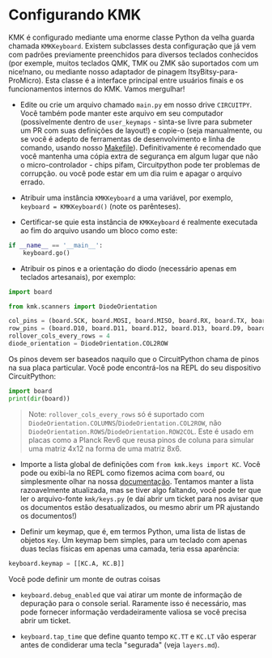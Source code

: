 # Configurando KMK

KMK é configurado mediante uma enorme classe Python da velha guarda chamada
`KMKKeyboard`. Existem subclasses desta configuração que já vem com padrões
previamente preenchidos para diversos teclados conhecidos (por exemple, muitos
teclados QMK, TMK ou ZMK são suportados com um nice!nano, ou mediante nosso
adaptador de pinagem ItsyBitsy-para-ProMicro). Esta classe é a interface
principal entre usuários finais e os funcionamentos internos do KMK. Vamos
mergulhar!

- Edite ou crie um arquivo chamado `main.py` em nosso drive `CIRCUITPY`. Você
  também pode manter este arquivo em seu computador (possivelmente dentro de
  `user_keymaps` - sinta-se livre para submeter um PR com suas definições de
  layout!) e copie-o (seja manualmente, ou se você é adepto de ferramentas de
  desenvolvimento e linha de comando, usando nosso
  [Makefile](https://github.com/KMKfw/kmk_firmware/blob/master/docs/flashing.md)).
  Definitivamente é recomendado que você mantenha uma cópia extra de segurança
  em algum lugar que não o micro-controlador - chips pifam, Circuitpython pode
  ter problemas de corrupção. ou você pode estar em um dia ruim e apagar o
  arquivo errado.

- Atribuir uma instância `KMKKeyboard` a uma variável, por exemplo, `keyboard =
  KMKKeyboard()` (note os parênteses).

- Certificar-se quie esta instância de `KMKKeyboard` é realmente executada ao
fim do arquivo usando um bloco como este:

```python
if __name__ == '__main__':
    keyboard.go()
```

- Atribuir os pinos e a orientação do diodo (necessário apenas em teclados
  artesanais), por exemplo:

```python
import board

from kmk.scanners import DiodeOrientation

col_pins = (board.SCK, board.MOSI, board.MISO, board.RX, board.TX, board.D4)
row_pins = (board.D10, board.D11, board.D12, board.D13, board.D9, board.D6, board.D5, board.SCL)
rollover_cols_every_rows = 4
diode_orientation = DiodeOrientation.COL2ROW
```

Os pinos devem ser baseados naquilo que o CircuitPython chama de pinos na sua
placa particular. Você pode encontrá-los na REPL do seu dispositivo
CircuitPython:

```python
import board
print(dir(board))
```

> Note: `rollover_cols_every_rows` só é suportado com
> `DiodeOrientation.COLUMNS`/`DiodeOrientation.COL2ROW`, não `DiodeOrientation.ROWS`/`DiodeOrientation.ROW2COL`. Este é usado em
> placas como a Planck Rev6 que reusa pinos de coluna para simular uma matriz
> 4x12 na forma de uma matriz 8x6.

- Importe a lista global de definições com `from kmk.keys import KC`. Você pode
  ou exibi-la no REPL como fizemos acima com `board`, ou simplesmente olhar na
  nossa
  [documentação](https://github.com/KMKfw/kmk_firmware/blob/master/docs/keycodes.md).
  Tentamos manter a lista razoavelmente atualizada, mas se tiver algo faltando,
  você pode ter que ler o arquivo-fonte `kmk/keys.py` (e daí abrir um ticket
  para nos avisar que os documentos estão desatualizados, ou mesmo abrir um PR
  ajustando os documentos!)

- Definir um keymap, que é, em termos Python, uma lista de listas de objetos
  `Key`. Um keymap bem simples, para um teclado com apenas duas teclas físicas
  em apenas uma camada, teria essa aparência:

```python
keyboard.keymap = [[KC.A, KC.B]]
```

Você pode definir um monte de outras coisas

- `keyboard.debug_enabled` que vai atirar um monte de informação de depuração
  para o console serial. Raramente isso é necessário, mas pode fornecer
  informação verdadeiramente valiosa se você precisa abrir um ticket.

- `keyboard.tap_time` que define quanto tempo `KC.TT` e `KC.LT` vão esperar
  antes de condiderar uma tecla "segurada" (veja `layers.md`).
